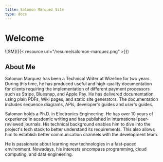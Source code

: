 ```yaml
---
title: Salomon Marquez Site
type: docs
---
```


# **Welcome**

![SM]({{< resource url="/resume/salomon-marquez.png" >}})
&nbsp; 

## About Me
Salomon Marquez has been a Technical Writer at Wizeline for two years. During this time, he has produced useful and high-quality documentation for clients requiring the implementation of different payment processors such as Stripe, Bluesnap, and Apple Pay. He has delivered documentation using plain PDFs, Wiki pages, and static site generators. The documentation includes sequence diagrams, APIs, developer's guides and user's guides.

Salomon holds a Ph.D. in Electronics Engineering. He has over 10 years of experience in academic writing and has published in international peer-reviewed journals. His technical background enables him to dive into the project's tech stack to better understand its requirements. This also allows him to establish better communication channels with the development team.

He is passionate about learning new technologies in a fast-paced environment. Nowadays, his interests encompass programming, cloud computing, and data engineering.
